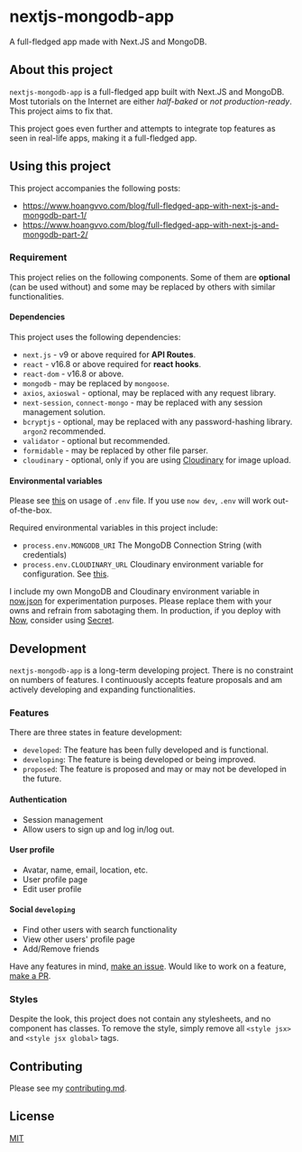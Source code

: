 # nextjs-mongodb-app

A full-fledged app made with Next.JS and MongoDB.

## About this project

`nextjs-mongodb-app` is a full-fledged app built with Next.JS and MongoDB. Most tutorials on the Internet are either _half-baked_ or _not production-ready_. This project aims to fix that.

This project goes even further and attempts to integrate top features as seen in real-life apps, making it a full-fledged app.

## Using this project

This project accompanies the following posts:

- https://www.hoangvvo.com/blog/full-fledged-app-with-next-js-and-mongodb-part-1/
- https://www.hoangvvo.com/blog/full-fledged-app-with-next-js-and-mongodb-part-2/

### Requirement

This project relies on the following components. Some of them are **optional** (can be used without) and some may be replaced by others with similar functionalities.

#### Dependencies

This project uses the following dependencies:

- `next.js` - v9 or above required for **API Routes**.
- `react` - v16.8 or above required for **react hooks**.
- `react-dom` - v16.8 or above.
- `mongodb` - may be replaced by `mongoose`.
- `axios`, `axioswal` - optional, may be replaced with any request library.
- `next-session`, `connect-mongo` - may be replaced with any session management solution.
- `bcryptjs` - optional, may be replaced with any password-hashing library. `argon2` recommended.
- `validator` - optional but recommended.
- `formidable` - may be replaced by other file parser.
- `cloudinary` - optional, only if you are using [Cloudinary](https://cloudinary.com) for image upload.

#### Environmental variables

Please see [this](https://www.hoangvvo.com/blog/full-fledged-app-with-next-js-and-mongodb-part-1/#environmental-variables) on usage of `.env` file. If you use `now dev`, `.env` will work out-of-the-box.

Required environmental variables in this project include:

- `process.env.MONGODB_URI` The MongoDB Connection String (with credentials)
- `process.env.CLOUDINARY_URL` Cloudinary environment variable for configuration. See [this](https://cloudinary.com/documentation/node_integration#configuration "Cloudinary Configuration").

I include my own MongoDB and Cloudinary environment variable in [now.json](now.json) for experimentation purposes. Please replace them with your owns and refrain from sabotaging them. In production, if you deploy with [Now](https://zeit.co/), consider using [Secret](https://zeit.co/docs/v2/environment-variables-and-secrets).

## Development

`nextjs-mongodb-app` is a long-term developing project. There is no constraint on numbers of features. I continuously accepts feature proposals and am actively developing and expanding functionalities.

### Features

There are three states in feature development:

- `developed`: The feature has been fully developed and is functional.
- `developing`: The feature is being developed or being improved.
- `proposed`: The feature is proposed and may or may not be developed in the future.

#### Authentication

- Session management
- Allow users to sign up and log in/log out.

#### User profile

- Avatar, name, email, location, etc.
- User profile page
- Edit user profile

#### Social `developing`

- Find other users with search functionality
- View other users' profile page
- Add/Remove friends

Have any features in mind, [make an issue](https://github.com/hoangvvo/nextjs-mongodb-app/issues). Would like to work on a feature, [make a PR](https://github.com/hoangvvo/nextjs-mongodb-app/pulls).

### Styles

Despite the look, this project does not contain any stylesheets, and no component has classes. To remove the style, simply remove all `<style jsx>` and `<style jsx global>` tags.

## Contributing

Please see my [contributing.md](contributing.md).

## License

[MIT](LICENSE)
